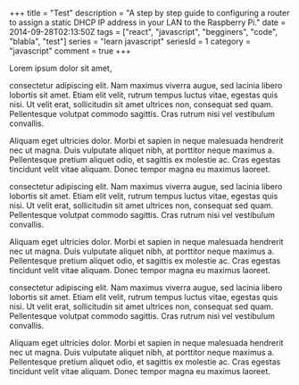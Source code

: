 +++
title = "Test"
description = "A step by step guide to configuring a router to assign a static DHCP IP address in your LAN to the Raspberry Pi."
date = 2014-09-28T02:13:50Z
tags = ["react", "javascript", "begginers", "code", "blabla", "test"]
series = "learn javascript"
seriesId = 1
category = "javascript"
comment = true
+++


Lorem ipsum dolor sit amet,

consectetur adipiscing elit. Nam maximus viverra augue,
sed lacinia libero lobortis sit amet. Etiam elit velit,
rutrum tempus luctus vitae, egestas quis nisi. Ut velit erat,
sollicitudin sit amet ultrices non, consequat sed quam. Pellentesque
volutpat commodo sagittis. Cras rutrum nisi vel vestibulum convallis.

Aliquam eget ultricies dolor. Morbi et sapien in neque malesuada
hendrerit nec ut magna. Duis vulputate aliquet nibh, at porttitor
neque maximus a.
Pellentesque pretium aliquet odio, et sagittis ex molestie ac.
Cras egestas tincidunt velit vitae aliquam.
Donec tempor magna eu maximus laoreet.

consectetur adipiscing elit. Nam maximus viverra augue,
sed lacinia libero lobortis sit amet. Etiam elit velit,
rutrum tempus luctus vitae, egestas quis nisi. Ut velit erat,
sollicitudin sit amet ultrices non, consequat sed quam. Pellentesque
volutpat commodo sagittis. Cras rutrum nisi vel vestibulum convallis.

Aliquam eget ultricies dolor. Morbi et sapien in neque malesuada
hendrerit nec ut magna. Duis vulputate aliquet nibh, at porttitor
neque maximus a.
Pellentesque pretium aliquet odio, et sagittis ex molestie ac.
Cras egestas tincidunt velit vitae aliquam.
Donec tempor magna eu maximus laoreet.

consectetur adipiscing elit. Nam maximus viverra augue,
sed lacinia libero lobortis sit amet. Etiam elit velit,
rutrum tempus luctus vitae, egestas quis nisi. Ut velit erat,
sollicitudin sit amet ultrices non, consequat sed quam. Pellentesque
volutpat commodo sagittis. Cras rutrum nisi vel vestibulum convallis.

Aliquam eget ultricies dolor. Morbi et sapien in neque malesuada
hendrerit nec ut magna. Duis vulputate aliquet nibh, at porttitor
neque maximus a.
Pellentesque pretium aliquet odio, et sagittis ex molestie ac.
Cras egestas tincidunt velit vitae aliquam.
Donec tempor magna eu maximus laoreet.